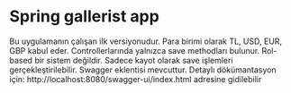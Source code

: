 # Spring gallerist app

Bu uygulamanın çalışan ilk versiyonudur. Para birimi olarak TL, USD, EUR, GBP kabul eder. Controllerlarında yalnızca save methodları bulunur. Rol-based bir sistem değildir. Sadece kayot olarak save işlemleri gerçekleştirilebilir. Swagger eklentisi mevcuttur. Detaylı dökümantasyon için: http://localhost:8080/swagger-ui/index.html adresine gidilebilir
